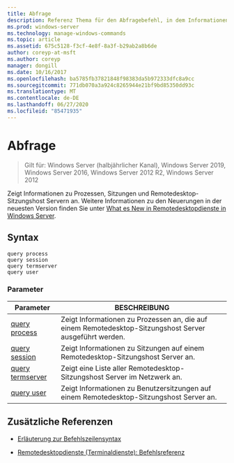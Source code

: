 ```yaml
---
title: Abfrage
description: Referenz Thema für den Abfragebefehl, in dem Informationen zu Prozessen, Sitzungen und Remotedesktop-Sitzungshost Servern angezeigt werden.
ms.prod: windows-server
ms.technology: manage-windows-commands
ms.topic: article
ms.assetid: 675c5128-f3cf-4e8f-8a3f-b29ab2a8b6de
author: coreyp-at-msft
ms.author: coreyp
manager: dongill
ms.date: 10/16/2017
ms.openlocfilehash: ba5785fb37821848f98383da5b972333dfc8a9cc
ms.sourcegitcommit: 771db070a3a924c8265944e21bf9bd85350dd93c
ms.translationtype: MT
ms.contentlocale: de-DE
ms.lasthandoff: 06/27/2020
ms.locfileid: "85471935"
---
```

# <a name="query"></a>Abfrage

> Gilt für: Windows Server (halbjährlicher Kanal), Windows Server 2019, Windows Server 2016, Windows Server 2012 R2, Windows Server 2012

Zeigt Informationen zu Prozessen, Sitzungen und Remotedesktop-Sitzungshost Servern an. Weitere Informationen zu den Neuerungen in der neuesten Version finden Sie unter [What es New in Remotedesktopdienste in Windows Server](https://docs.microsoft.com/previous-versions/windows/it-pro/windows-server-2012-R2-and-2012/dn283323(v=ws.11)).

## <a name="syntax"></a>Syntax

```
query process
query session
query termserver
query user
```

### <a name="parameters"></a>Parameter

| Parameter | BESCHREIBUNG |
|--|--|
| [query process](query-process.md) | Zeigt Informationen zu Prozessen an, die auf einem Remotedesktop-Sitzungshost Server ausgeführt werden. |
| [query session](query-session.md) | Zeigt Informationen zu Sitzungen auf einem Remotedesktop-Sitzungshost Server an. |
| [query termserver](query-termserver.md) | Zeigt eine Liste aller Remotedesktop-Sitzungshost Server im Netzwerk an. |
| [query user](query-user.md) | Zeigt Informationen zu Benutzersitzungen auf einem Remotedesktop-Sitzungshost Server an. |

## <a name="additional-references"></a>Zusätzliche Referenzen

- [Erläuterung zur Befehlszeilensyntax](command-line-syntax-key.md)

- [Remotedesktopdienste (Terminaldienste): Befehlsreferenz](remote-desktop-services-terminal-services-command-reference.md)
